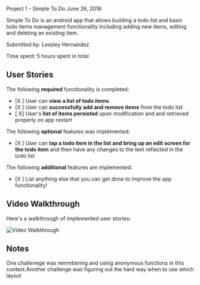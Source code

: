 Project 1 - Simple To Do
June 26, 2018

Simple To Do is an android app that allows building a todo list and basic todo items management functionality including adding new items, editing and deleting an existing item.

Submitted by: Lessley Hernandez

Time spent: 5 hours spent in total

## User Stories

The following **required** functionality is completed:

* [X ] User can **view a list of todo items**
* [X ] User can **successfully add and remove items** from the todo list
* [ X] User's **list of items persisted** upon modification and and retrieved properly on app restart

The following **optional** features was implemented:

* [X ] User can **tap a todo item in the list and bring up an edit screen for the todo item** and then have any changes to the text reflected in the todo list

The following **additional** features are implemented:

* [X ] List anything else that you can get done to improve the app functionality!

## Video Walkthrough

Here's a walkthrough of implemented user stories:

<img src='https://i.imgur.com/zdwDtyH.gif' title='Video Walkthrough' width='' alt='Video Walkthrough' />

## Notes

One challenege was remmbering and using anonymous functions in this context.Another challenge was figuring out the hard way when to use which layout 
